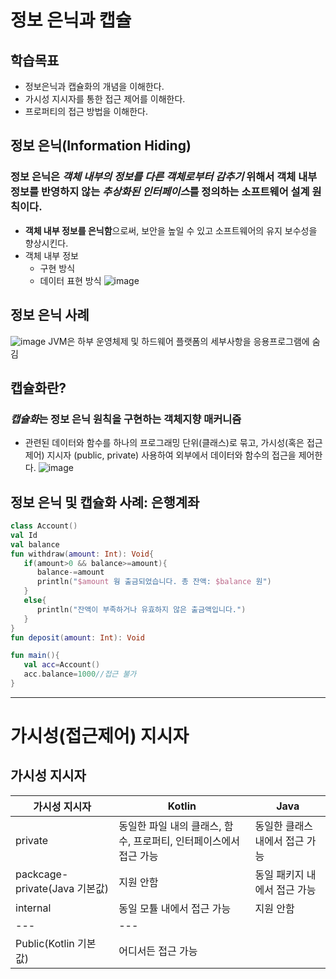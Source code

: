 # 정보 은닉과 캡슐

## 학습목표
* 정보은닉과 캡슐화의 개념을 이해한다.
* 가시성 지시자를 통한 접근 제어를 이해한다.
* 프로퍼티의 접근 방법을 이해한다.

## 정보 은닉(Information Hiding)
### **정보 은닉**은 *객체 내부의 정보를 다른 객체로부터 감추기* 위해서 객체 내부 정보를 반영하지 않는 *추상화된 인터페이스*를 정의하는 소프트웨어 설계 원칙이다.
* **객체 내부 정보를 은닉함**으로써, 보안을 높일 수 있고 소프트웨어의 유지 보수성을 향상시킨다.
* 객체 내부 정보
    * 구현 방식
    * 데이터 표현 방식
 ![image](https://github.com/qlkdkd/OOP/assets/71871927/3343714e-bf66-4be0-a9ab-71d9c09dc7f7)

## 정보 은닉 사례
![image](https://github.com/qlkdkd/OOP/assets/71871927/2bbd49ce-37b1-44e4-a1d4-cdcc1e297453)
JVM은 하부 운영체제 및 하드웨어 플랫폼의 세부사항을 응용프로그램에 숨김

## 캡슐화란?
### *캡슐화*는 정보 은닉 원칙을 구현하는 객체지향 매커니즘
* 관련된 데이터와 함수를 하나의 프로그래밍 단위(클래스)로 묶고, 가시성(혹은 접근 제어) 지시자 (public, private) 사용하여 외부에서 데이터와 함수의 접근을 제어한다.
![image](https://github.com/qlkdkd/OOP/assets/71871927/fd4e1699-62ae-4449-b9c7-84394c1ae89b)

## 정보 은닉 및 캡슐화 사례: 은행계좌
```Kotlin
class Account()
val Id
val balance
fun withdraw(amount: Int): Void{
   if(amount>0 && balance>=amount){
      balance-=amount
      println("$amount 웡 출금되었습니다. 총 잔액: $balance 원")
   }
   else{
      println("잔액이 부족하거나 유효하지 않은 출금액입니다.")
   }
}
fun deposit(amount: Int): Void

fun main(){
   val acc=Account()
   acc.balance=1000//접근 불가
}
```
---

# 가시성(접근제어) 지시자

## 가시성 지시자
가시성 지시자|Kotlin|Java
---|---|---
private|동일한 파일 내의 클래스, 함수, 프로퍼티, 인터페이스에서 접근 가능|동일한 클래스 내에서 접근 가능
packcage-private(Java 기본값)|지원 안함|동일 패키지 내에서 접근 가능
internal|동일 모튤 내에서 접근 가능|지원 안함
---|---
Public(Kotlin 기본값)|어디서든 접근 가능
